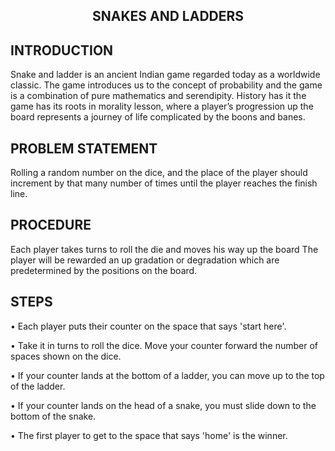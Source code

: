 <h2 align="center">SNAKES AND LADDERS</h2> 
<h2>INTRODUCTION</h2>
<p>Snake and ladder is an ancient Indian game regarded today as a worldwide classic. The game introduces us to the concept of probability and the game is a combination of pure mathematics and serendipity. History has it the game has its roots in morality lesson, where a player’s progression up the board represents a journey of life complicated by the boons and banes.</p>

<h2>PROBLEM STATEMENT</h2>
<p>Rolling a random number on the dice, and the place of the player should increment by that many number of times until the player reaches the finish line.</p>

<h2>PROCEDURE</h2>
<p>Each player takes turns to roll the die and moves his way up the board 
The player will be rewarded an up gradation or degradation which are predetermined by the positions on the board.</p>

<h2>STEPS</h2>
  
•	Each player puts their counter on the space that says 'start here'.
  
•	Take it in turns to roll the dice. Move your counter forward the number of spaces shown on the dice.

•	If your counter lands at the bottom of a ladder, you can move up to the top of the ladder.

•	If your counter lands on the head of a snake, you must slide down to the bottom of the snake.

•	The first player to get to the space that says 'home' is the winner.
